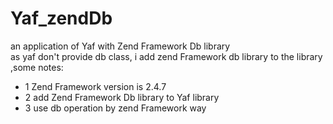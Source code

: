 # Yaf_zendDb
an application of Yaf with Zend Framework Db library    
as yaf don't provide db class, i add zend Framework db library to the library ,some notes:
* 1 Zend Framework version is 2.4.7
* 2 add Zend Framework Db library to Yaf library
* 3 use db operation by zend Framework way 


